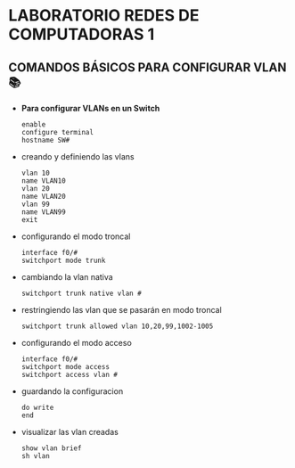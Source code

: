 # LABORATORIO REDES DE COMPUTADORAS 1

## **COMANDOS BÁSICOS PARA CONFIGURAR VLAN 📚**

- **Para configurar VLANs en un Switch** 

    ```
    enable
    configure terminal
    hostname SW#
    ```

- creando y definiendo las vlans

    ```
    vlan 10
    name VLAN10
    vlan 20
    name VLAN20
    vlan 99
    name VLAN99
    exit
    ```

- configurando el modo troncal

    ```
    interface f0/#
    switchport mode trunk
    ```

- cambiando la vlan nativa 
    ```
    switchport trunk native vlan #
    ```
 
- restringiendo las vlan que se pasarán en modo troncal
    ```
    switchport trunk allowed vlan 10,20,99,1002-1005
    ```

- configurando el modo acceso

    ```
    interface f0/#
    switchport mode access
    switchport access vlan #
    ```

- guardando la configuracion
    ```
    do write
    end
    ```

- visualizar las vlan creadas
    ```
    show vlan brief 
    sh vlan
    ```